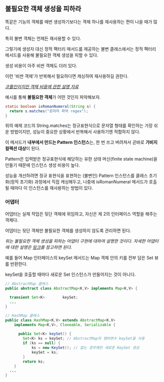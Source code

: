 ## 불필요한 객체 생성을 피하라



똑같은 기능의 객체를 매번 생성하기보다는 객체 하나를 재사용하는 편이 나을 때가 많다.

특히 불변 객체는 언제든 재사용할 수 있다.



그렇기에 생성자 대신 정적 팩터리 매서드를 제공하는 불변 클래스에서는 정적 팩터리 메서드를 사용해 불필요한 객체 생성을 피할 수 있다.



생성 비용이 아주 비싼 객체도 더러 있다.

이런 '비싼 객체'가 반복해서 필요하다면 캐싱하여 재사용하길 권한다.

*[코틀인이지만 객체 비용에 관한 설명 자료](https://jaehochoe.medium.com/betterkotlin-%ED%9A%A8%EC%9C%A8%EC%84%B1-f88e8b5f81b0)*



예시를 통해 **불필요한 객체**가 어떤 것인지 파악해보자.

```java
static boolean isRomanNumeral(String s) {
  return s.matches("로마자 파악 regex");
}
```

위의 예제 코드의 String.matches는 정규표현식으로 문자열 형태를 확인하는 가장 쉬운 방법이지만, 성능이 중요한 상황에서 반복해서 사용하기엔 적합하지 않다.

이 메서드가 **내부에서 만드는 Pattern 인스턴스**는, 한 번 쓰고 버려져서 곧바로 **가비지 컬렉션 대상**이 된다.

Pattern은 입력받은 정규표현식에 해당하는 유한 상태 머신(finite state machine)을 만들기 때문에 인스턴스 생성 비용이 높다.



성능을 개선하려면 정규 표현식을 표현하는 (불변인) Pattern 인스턴스를 클래스 초기화(정적 초기화) 과정에서 직접 캐싱해두고, 나중에 isRomanNumeral 메서드가 호출될 때마다 이 인스턴스를 재사용하는 방법이 있다.



### 어댑터

어댑터는 실제 작업은 뒷단 객체에 위임하고, 자신은 제 2의 인터페이스 역할을 해주는 객체다.

어댑터는 뒷단 객체만 불필요한 객체를 생성하지 않도록 관리하면 된다.

*위는 불필요한 객체 생성을 피하는 어댑터 구현에 대하여 설명한 것이다. 자세한 어댑터에 대한 설명은 [링크](https://refactoring.guru/ko/design-patterns/adapter)를 참고하면 된다.*



예를 들어 Map 인터페이스의 keySet 메서드는 Map 객체 안의 키를 전부 담은 Set 뷰를 반환한다.

keySet을 호출할 때마다 새로운 Set 인스턴스가 만들어지는 것이 아니다.

```java
// AbstractMap 클래스
public abstract class AbstractMap<K,V> implements Map<K,V> {
  
  transient Set<K>        keySet;
  ...
}

// HashMap 클래스
public class HashMap<K,V> extends AbstractMap<K,V>
    implements Map<K,V>, Cloneable, Serializable {
 
      public Set<K> keySet() {
        Set<K> ks = keySet; // AbstractMap의 맴버변수 keySet을 사용
        if (ks == null) {
            ks = new KeySet(); // 없는 경우에만 새로운 KeySet 생성
            keySet = ks;
        }
        return ks;
    }
  ...
}
```